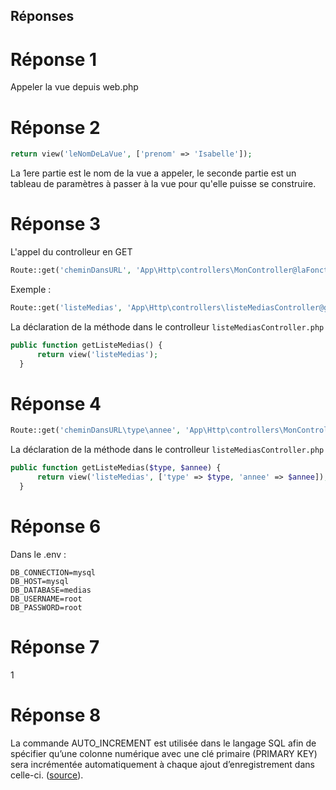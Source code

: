 ## Réponses

# Réponse 1
Appeler la vue depuis web.php

# Réponse 2
```php
return view('leNomDeLaVue', ['prenom' => 'Isabelle']);
```
La 1ere partie est le nom de la vue a appeler, le seconde partie est un tableau de paramètres à passer à la vue pour qu'elle puisse se construire.

# Réponse 3
L'appel du controlleur en GET
```php
Route::get('cheminDansURL', 'App\Http\controllers\MonController@laFonctionAExecuter');
```
Exemple : 
```php
Route::get('listeMedias', 'App\Http\controllers\listeMediasController@getListeMedias');
```

La déclaration de la méthode dans le controlleur `listeMediasController.php`
```php
public function getListeMedias() {
      return view('listeMedias');
  }
```

# Réponse 4
```php
Route::get('cheminDansURL\type\annee', 'App\Http\controllers\MonController@laFonctionAExecuterAvecParametres');
```
La déclaration de la méthode dans le controlleur `listeMediasController.php`
```php
public function getListeMedias($type, $annee) {
      return view('listeMedias', ['type' => $type, 'annee' => $annee]);
  }
```

# Réponse 6
Dans le .env :
```
DB_CONNECTION=mysql
DB_HOST=mysql
DB_DATABASE=medias
DB_USERNAME=root
DB_PASSWORD=root
```

# Réponse 7
1

# Réponse 8
La commande AUTO_INCREMENT est utilisée dans le langage SQL afin de spécifier qu’une colonne numérique avec une clé primaire (PRIMARY KEY) sera incrémentée automatiquement à chaque ajout d’enregistrement dans celle-ci. (<a href="https://sql.sh/cours/create-table/auto_increment" target="_blank">source</a>).
